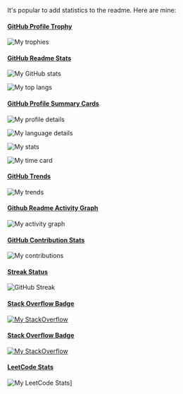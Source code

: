<!-- markdownlint-disable-next-line first-line-heading -->
It's popular to add statistics to the readme. Here are mine:

#### [GitHub Profile Trophy](https://github.com/ryo-ma/github-profile-trophy)

![My trophies](https://github-profile-trophy.vercel.app/?username=hyperupcall)

#### [GitHub Readme Stats](https://github.com/anuraghazra/github-readme-stats)

![My GitHub stats](https://github-readme-stats.vercel.app/api?username=hyperupcall)

![My top langs](https://github-readme-stats.vercel.app/api/top-langs/?username=hyperupcall)

#### [GitHub Profile Summary Cards](https://github.com/vn7n24fzkq/github-profile-summary-cards)

![My profile details](https://github-profile-summary-cards.vercel.app/api/cards/profile-details?username=hyperupcall)

![My language details](http://github-profile-summary-cards.vercel.app/api/cards/repos-per-language?username=hyperupcall)

![My stats](http://github-profile-summary-cards.vercel.app/api/cards/stats?username=hyperupcall)

![My time card](http://github-profile-summary-cards.vercel.app/api/cards/productive-time?username=hyperupcall&utcOffset=-7)

#### [GitHub Trends](https://github.com/avgupta456/github-trends)

![My trends](https://api.githubtrends.io/user/svg/hyperupcall/langs)

#### [Github Readme Activity Graph](https://github.com/Ashutosh00710/github-readme-activity-graph)

![My activity graph](https://github-readme-activity-graph.vercel.app/graph?username=hyperupcall)

#### [GitHub Contribution Stats](https://github.com/LordDashMe/github-contribution-stats)

![My contributions](https://github-contribution-stats.vercel.app/api/?username=hyperupcall)

#### [Streak Status](https://github.com/DenverCoder1/github-readme-streak-stats)

![GitHub Streak](https://streak-stats.demolab.com/?user=hyperupcall)

#### [Stack Overflow Badge](https://github.com/claytonjhamilton/stackoverflow-badge)

[![My StackOverflow](https://stackoverflow-badge.onrender.com/api/StackOverflowBadge/9367643)](https://stackoverflow.com/users/9367643/hyperupcall)

#### [Stack Overflow Badge](https://github.com/johannchopin/stackoverflow-readme-profile)

[![My StackOverflow](https://stackoverflow-readme-profile.johannchopin.fr/profile-small/9367643?theme=default)](https://stackoverflow.com/users/9367643/hyperupcall)

#### [LeetCode Stats](https://github.com/KnlnKS/leetcode-stats)

![My LeetCode Stats](https://leetcode-stats-six.vercel.app/?username=hyperupcall)]
